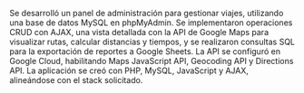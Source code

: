 Se desarrolló un panel de administración para gestionar viajes, utilizando una base de datos MySQL en phpMyAdmin. Se implementaron operaciones CRUD con AJAX, una vista detallada con la API de Google Maps para visualizar rutas, calcular distancias y tiempos, y se realizaron consultas SQL para la exportación de reportes a Google Sheets. La API se configuró en Google Cloud, habilitando Maps JavaScript API, Geocoding API y Directions API. La aplicación se creó con PHP, MySQL, JavaScript y AJAX, alineándose con el stack solicitado.
